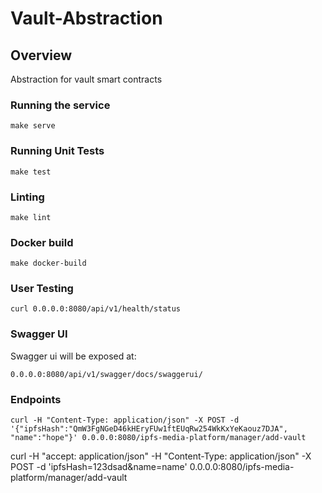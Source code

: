 # Vault-Abstraction

## Overview
Abstraction for vault smart contracts


### Running the service
```shell
make serve
```

### Running Unit Tests
```shell
make test
```

### Linting
```shell
make lint
```

### Docker build
```shell
make docker-build
```

### User Testing
```shell
curl 0.0.0.0:8080/api/v1/health/status
```

### Swagger UI
Swagger ui will be exposed at:
```
0.0.0.0:8080/api/v1/swagger/docs/swaggerui/
```

### Endpoints

```
curl -H "Content-Type: application/json" -X POST -d '{"ipfsHash":"QmW3FgNGeD46kHEryFUw1ftEUqRw254WkKxYeKaouz7DJA", "name":"hope"}' 0.0.0.0:8080/ipfs-media-platform/manager/add-vault
```

curl -H "accept: application/json" -H "Content-Type: application/json" -X POST -d 'ipfsHash=123dsad&name=name' 0.0.0.0:8080/ipfs-media-platform/manager/add-vault